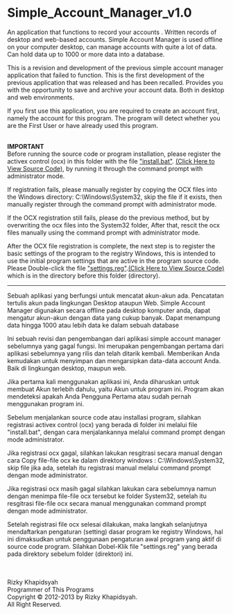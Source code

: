 # Simple_Account_Manager_v1.0
An application that functions to record your accounts . Written records of desktop and web-based accounts. Simple Account Manager is used offline on your computer desktop, can manage accounts with quite a lot of data. Can hold data up to 1000 or more data into a database.

This is a revision and development of the previous simple account manager application that failed to function. This is the first development of the previous application that was released and has been recalled. Provides you with the opportunity to save and archive your account data. Both in desktop and web environments.

If you first use this application, you are required to create an account first, namely the account for this program. The program will detect whether you are the First User or have already used this program.

<br>
<b>IMPORTANT</b><br>
Before running the source code or program installation, please register the activex control (ocx) in this folder with the 
file <a href="https://github.com/RizkyKhapidsyah/Simple_Account_Manager_v1.0/tree/master/%5BINSTALLER_PROJECT%5D/RikySoft/Simple%20Account%20Manager%20v1.0/activeX">"install.bat"</a>. <a href="https://github.com/RizkyKhapidsyah/Simple_Account_Manager_v1.0/blob/master/%5BINSTALLER_PROJECT%5D/RikySoft/Simple%20Account%20Manager%20v1.0/activeX/install.bat"> (Click Here to View Source Code)</a>, by running it through the command prompt with administrator mode.

If registration fails, please manually register by copying the OCX files into the Windows directory:
C:\Windows\System32, skip the file if it exists, then manually register through the command prompt with administrator mode.

If the OCX registration still fails, please do the previous method, but by overwriting the ocx files into the System32 folder,
After that, rescit the ocx files manually using the command prompt with administrator mode.

After the OCX file registration is complete, the next step is to register the basic settings of the program to the registry
Windows, this is intended to use the initial program settings that are active in the program source code. Please Double-click 
the file <a href="https://github.com/RizkyKhapidsyah/Simple_Account_Manager_v1.0/tree/master/%5BINSTALLER_PROJECT%5D/RikySoft/Simple%20Account%20Manager%20v1.0">"settings.reg"</a>.<a href="https://github.com/RizkyKhapidsyah/Simple_Account_Manager_v1.0/blob/master/%5BINSTALLER_PROJECT%5D/RikySoft/Simple%20Account%20Manager%20v1.0/settings.reg">(Click Here to View Source Code)<a> which is in the directory before this folder (directory).


_____________________________________________________________

Sebuah aplikasi yang berfungsi untuk mencatat akun-akun ada. Pencatatan tertulis akun pada lingkungan Desktop ataupun Web. Simple Account Manager digunakan secara offline pada desktop komputer anda, dapat mengatur akun-akun dengan data yang cukup banyak. Dapat menampung data hingga 1000 atau lebih data ke dalam sebuah database

Ini sebuah revisi dan pengembangan dari aplikasi simple account manager sebelumnya yang gagal fungsi. Ini merupakan pengembangan pertama dari aplikasi sebelumnya yang rilis dan telah ditarik kembali. Memberikan Anda kemudakan untuk menyimpan dan mengarsipkan data-data account Anda. Baik di lingkungan desktop, maupun web. 

Jika pertama kali menggunakan aplikasi ini, Anda diharuskan untuk membuat Akun terlebih dahulu, yaitu Akun untuk program ini. Program akan mendeteksi apakah Anda Pengguna Pertama atau sudah pernah menggunakan program ini.

Sebelum menjalankan source code atau installasi program, silahkan registrasi activex control (ocx) yang berada di folder ini
melalui file "install.bat", dengan cara menjalankannya melalui command prompt dengan mode administrator.

Jika registrasi ocx gagal, silahkan lakukan resgitrasi secara manual dengan cara Copy file-file ocx ke dalam direktory windows :
C:\Windows\System32, skip file jika ada, setelah itu registrasi manual melalui command prompt dengan mode administrator.

Jika registrasi ocx masih gagal silahkan lakukan cara sebelumnya namun dengan menimpa file-file ocx tersebut ke folder System32,
setelah itu resgitrasi file-file ocx secara manual menggunakan command prompt dengan mode administrator.

Setelah registrasi file ocx selesai dilakukan, maka langkah selanjutnya mendaftarkan pengaturan (setting) dasar program ke registry Windows, hal ini dimaksudkan untuk penggunaan pengaturan awal program yang aktif di source code program. Silahkan Dobel-Klik file "settings.reg" yang berada pada direktory sebelum folder (direktori) ini.

<br><br>
Rizky Khapidsyah<br>
Programmer of This Programs<br>
Copyright © 2012-2013 by Rizky Khapidsyah.<br>
All Right Reserved.<br>
